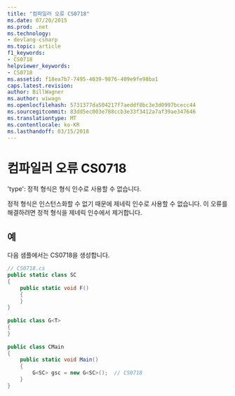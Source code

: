 ```yaml
---
title: "컴파일러 오류 CS0718"
ms.date: 07/20/2015
ms.prod: .net
ms.technology:
- devlang-csharp
ms.topic: article
f1_keywords:
- CS0718
helpviewer_keywords:
- CS0718
ms.assetid: f18ea7b7-7495-4039-9876-409e9fe98ba1
caps.latest.revision: 
author: BillWagner
ms.author: wiwagn
ms.openlocfilehash: 5731377da504217f7aeddf8bc3e3d0997bcecc44
ms.sourcegitcommit: 83dd5ec003e788ccb3e33f3412a7af39ae347646
ms.translationtype: MT
ms.contentlocale: ko-KR
ms.lasthandoff: 03/15/2018
---
```

# <a name="compiler-error-cs0718"></a>컴파일러 오류 CS0718
'type': 정적 형식은 형식 인수로 사용할 수 없습니다.  
  
 정적 형식은 인스턴스화할 수 없기 때문에 제네릭 인수로 사용할 수 없습니다. 이 오류를 해결하려면 정적 형식을 제네릭 인수에서 제거합니다.  
  
## <a name="example"></a>예  
 다음 샘플에서는 CS0718을 생성합니다.  
  
```csharp  
// CS0718.cs  
public static class SC  
{  
    public static void F()  
    {  
    }  
}  
  
public class G<T>  
{  
}  
  
public class CMain  
{  
    public static void Main()  
    {  
        G<SC> gsc = new G<SC>();  // CS0718  
    }  
}  
```

